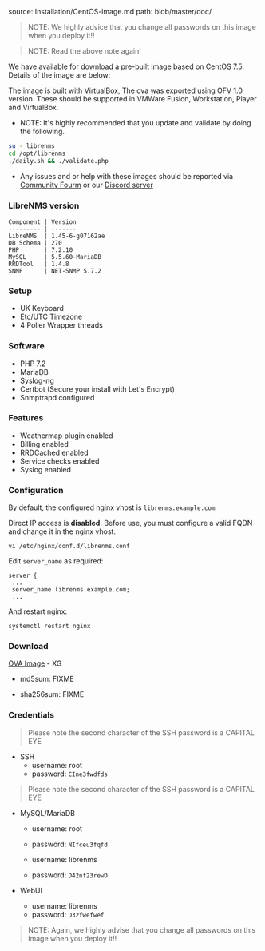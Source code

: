 source: Installation/CentOS-image.md
path: blob/master/doc/
> NOTE: We highly advice that you change all passwords on this image when you deploy it!!

> NOTE: Read the above note again!

We have available for download a pre-built image based on CentOS 7.5. Details of the image are below:

The image is built with VirtualBox, The ova was exported using OFV 1.0 version. 
These should be supported in VMWare Fusion, Workstation, Player and VirtualBox.

* NOTE: It's highly recommended that you update and validate by doing the following. 
```bash
su - librenms
cd /opt/librenms
./daily.sh && ./validate.php
```

* Any issues and or help with these images should be reported via [Community Fourm](https://community.librenms.org) or our [Discord server](https://t.libren.ms/discord)

### LibreNMS version
```
Component | Version
--------- | -------
LibreNMS  | 1.45-6-g07162ae
DB Schema | 270
PHP       | 7.2.10
MySQL     | 5.5.60-MariaDB
RRDTool   | 1.4.8
SNMP      | NET-SNMP 5.7.2
```

### Setup

  - UK Keyboard
  - Etc/UTC Timezone
  - 4 Poller Wrapper threads

### Software

  - PHP 7.2
  - MariaDB
  - Syslog-ng
  - Certbot (Secure your install with Let's Encrypt)
  - Snmptrapd configured

### Features

  - Weathermap plugin enabled
  - Billing enabled
  - RRDCached enabled
  - Service checks enabled
  - Syslog enabled

### Configuration

By default, the configured nginx vhost is `librenms.example.com`

Direct IP access is **disabled**. Before use, you must configure a valid FQDN and change it in the nginx vhost.

    vi /etc/nginx/conf.d/librenms.conf

Edit `server_name` as required:
```nginx
server {
 ...
 server_name librenms.example.com;
 ...
```
And restart nginx:

    systemctl restart nginx

### Download

[OVA Image](FIXME) - XG

  - md5sum: FIXME

  - sha256sum: FIXME

### Credentials

> Please note the second character of the SSH password is a CAPITAL EYE

  - SSH
    - username: root
    - password: `CIne3fwdfds`

> Please note the second character of the SSH password is a CAPITAL EYE

  - MySQL/MariaDB
    - username: root
    - password: `NIfceu3fqfd`

    - username: librenms
    - password: `D42nf23rewD`

  - WebUI
    - username: librenms
    - password: `D32fwefwef`

> NOTE: Again, we highly advise that you change all passwords on this image when you deploy it!!